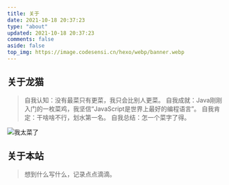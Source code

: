 ```yaml
---
title: 关于
date: 2021-10-18 20:37:23
type: "about"
updated: 2021-10-18 20:37:23
comments: false
aside: false
top_img: https://image.codesensi.cn/hexo/webp/banner.webp
---
```


## 关于龙猫

> 自我认知：没有最菜只有更菜，我只会比别人更菜。
> 自我成就：Java刚刚入门的一枚菜鸡，我坚信“JavaScript是世界上最好的编程语言”。
> 自我肯定：干啥啥不行，划水第一名。
> 自我总结：怎一个菜字了得。

<img style="display: block; margin: 0 auto;" src="https://image.codesensi.cn/hexo/jpg/my_cai.jpg" alt="我太菜了" />

## 关于本站

> 想到什么写什么，记录点点滴滴。
